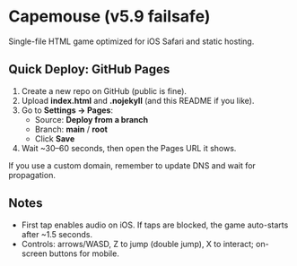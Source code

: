 
# Capemouse (v5.9 failsafe)

Single-file HTML game optimized for iOS Safari and static hosting.

## Quick Deploy: GitHub Pages

1. Create a new repo on GitHub (public is fine).
2. Upload **index.html** and **.nojekyll** (and this README if you like).
3. Go to **Settings → Pages**:
   - Source: **Deploy from a branch**
   - Branch: **main** / **root**
   - Click **Save**
4. Wait ~30–60 seconds, then open the Pages URL it shows.

If you use a custom domain, remember to update DNS and wait for propagation.

## Notes
- First tap enables audio on iOS. If taps are blocked, the game auto-starts after ~1.5 seconds.
- Controls: arrows/WASD, Z to jump (double jump), X to interact; on-screen buttons for mobile.
